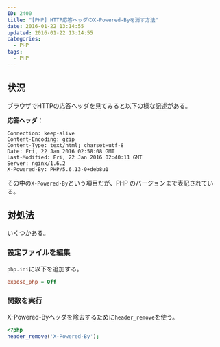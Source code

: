 ```yaml
---
ID: 2400
title: "[PHP] HTTP応答ヘッダのX-Powered-Byを消す方法"
date: 2016-01-22 13:14:55
updated: 2016-01-22 13:14:55
categories:
  - PHP
tags: 
  - PHP
---
```


## 状況

ブラウザでHTTPの応答ヘッダを見てみると以下の様な記述がある。

<b>応答ヘッダ：</b>

```
Connection: keep-alive
Content-Encoding: gzip
Content-Type: text/html; charset=utf-8
Date: Fri, 22 Jan 2016 02:58:08 GMT
Last-Modified: Fri, 22 Jan 2016 02:40:11 GMT
Server: nginx/1.6.2
X-Powered-By: PHP/5.6.13-0+deb8u1
```

その中の<code>X-Powered-By</code>という項目だが、PHP のバージョンまで表記されている。

## 対処法

いくつかある。

### 設定ファイルを編集

<code>php.ini</code>に以下を追加する。

```ini
expose_php = Off
```

### 関数を実行

X-Powered-Byヘッダを除去するために<code>header_remove</code>を使う。

```php
<?php
header_remove('X-Powered-By');
```
